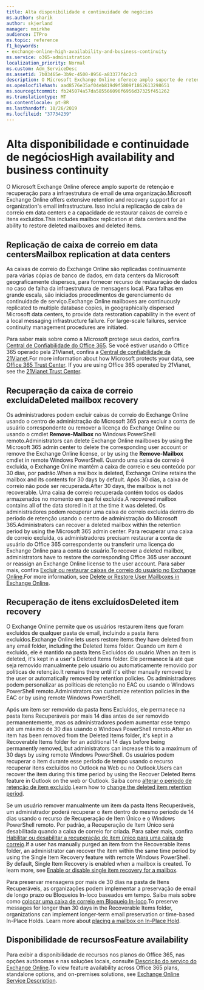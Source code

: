 ```yaml
---
title: Alta disponibilidade e continuidade de negócios
ms.author: sharik
author: skjerland
manager: mnirkhe
audience: ITPro
ms.topic: reference
f1_keywords:
- exchange-online-high-availability-and-business-continuity
ms.service: o365-administration
localization_priority: Normal
ms.custom: Adm_ServiceDesc
ms.assetid: 7b03465e-3b9c-4500-8956-a83377f4c2c3
description: O Microsoft Exchange Online oferece amplo suporte de retenção e recuperação para a infraestrutura de email de uma organização. Isso inclui a replicação de caixa de correio em data centers e a capacidade de restaurar caixas de correio e itens excluídos.
ms.openlocfilehash: aad8576e35af04eb819d9f5809f1862613298651
ms.sourcegitcommit: fb245074a57da585566096f6956d37325f451262
ms.translationtype: MT
ms.contentlocale: pt-BR
ms.lasthandoff: 10/26/2019
ms.locfileid: "37734239"
---
```

# <a name="high-availability-and-business-continuity"></a><span data-ttu-id="da841-104">Alta disponibilidade e continuidade de negócios</span><span class="sxs-lookup"><span data-stu-id="da841-104">High availability and business continuity</span></span>

<span data-ttu-id="da841-105">O Microsoft Exchange Online oferece amplo suporte de retenção e recuperação para a infraestrutura de email de uma organização.</span><span class="sxs-lookup"><span data-stu-id="da841-105">Microsoft Exchange Online offers extensive retention and recovery support for an organization's email infrastructure.</span></span> <span data-ttu-id="da841-106">Isso inclui a replicação de caixa de correio em data centers e a capacidade de restaurar caixas de correio e itens excluídos.</span><span class="sxs-lookup"><span data-stu-id="da841-106">This includes mailbox replication at data centers and the ability to restore deleted mailboxes and deleted items.</span></span>
  
## <a name="mailbox-replication-at-data-centers"></a><span data-ttu-id="da841-107">Replicação de caixa de correio em data centers</span><span class="sxs-lookup"><span data-stu-id="da841-107">Mailbox replication at data centers</span></span>

<span data-ttu-id="da841-p103">As caixas de correio do Exchange Online são replicadas continuamente para várias cópias de banco de dados, em data centers da Microsoft geograficamente dispersos, para fornecer recurso de restauração de dados no caso de falha da infraestrutura de mensagens local. Para falhas em grande escala, são iniciados procedimentos de gerenciamento de continuidade de serviço.</span><span class="sxs-lookup"><span data-stu-id="da841-p103">Exchange Online mailboxes are continuously replicated to multiple database copies, in geographically dispersed Microsoft data centers, to provide data restoration capability in the event of a local messaging infrastructure failure. For large-scale failures, service continuity management procedures are initiated.</span></span>
  
<span data-ttu-id="da841-p104">Para saber mais sobre como a Microsoft protege seus dados, confira [Central de Confiabilidade do Office 365](https://go.microsoft.com/fwlink/p/?LinkId=299135). Se você estiver usando o Office 365 operado pela 21Vianet, confira a [Central de confiabilidade da 21Vianet](https://www.21vbluecloud.com/office365/trustcenter/onlineservices.mdl).</span><span class="sxs-lookup"><span data-stu-id="da841-p104">For more information about how Microsoft protects your data, see [Office 365 Trust Center](https://go.microsoft.com/fwlink/p/?LinkId=299135). If you are using Office 365 operated by 21Vianet, see the [21Vianet Trust Center](https://www.21vbluecloud.com/office365/trustcenter/onlineservices.mdl).</span></span>
  
## <a name="deleted-mailbox-recovery"></a><span data-ttu-id="da841-112">Recuperação da caixa de correio excluída</span><span class="sxs-lookup"><span data-stu-id="da841-112">Deleted mailbox recovery</span></span>

<span data-ttu-id="da841-113">Os administradores podem excluir caixas de correio do Exchange Online usando o centro de administração do Microsoft 365 para excluir a conta de usuário correspondente ou remover a licença do Exchange Online ou usando o cmdlet **Remove-Mailbox** no Windows PowerShell remoto.</span><span class="sxs-lookup"><span data-stu-id="da841-113">Administrators can delete Exchange Online mailboxes by using the Microsoft 365 admin center to delete the corresponding user account or remove the Exchange Online license, or by using the **Remove-Mailbox** cmdlet in remote Windows PowerShell.</span></span> <span data-ttu-id="da841-114">Quando uma caixa de correio é excluída, o Exchange Online mantém a caixa de correio e seu conteúdo por 30 dias, por padrão.</span><span class="sxs-lookup"><span data-stu-id="da841-114">When a mailbox is deleted, Exchange Online retains the mailbox and its contents for 30 days by default.</span></span> <span data-ttu-id="da841-115">Após 30 dias, a caixa de correio não pode ser recuperada.</span><span class="sxs-lookup"><span data-stu-id="da841-115">After 30 days, the mailbox is not recoverable.</span></span> <span data-ttu-id="da841-116">Uma caixa de correio recuperada contém todos os dados armazenados no momento em que foi excluída.</span><span class="sxs-lookup"><span data-stu-id="da841-116">A recovered mailbox contains all of the data stored in it at the time it was deleted.</span></span> <span data-ttu-id="da841-117">Os administradores podem recuperar uma caixa de correio excluída dentro do período de retenção usando o centro de administração do Microsoft 365.</span><span class="sxs-lookup"><span data-stu-id="da841-117">Administrators can recover a deleted mailbox within the retention period by using the Microsoft 365 admin center.</span></span> <span data-ttu-id="da841-118">Para recuperar uma caixa de correio excluída, os administradores precisam restaurar a conta de usuário do Office 365 correspondente ou transferir uma licença do Exchange Online para a conta de usuário.</span><span class="sxs-lookup"><span data-stu-id="da841-118">To recover a deleted mailbox, administrators have to restore the corresponding Office 365 user account or reassign an Exchange Online license to the user account.</span></span> <span data-ttu-id="da841-119">Para saber mais, confira [Excluir ou restaurar caixas de correio do usuário no Exchange Online](https://go.microsoft.com/fwlink/p/?LinkId=286992).</span><span class="sxs-lookup"><span data-stu-id="da841-119">For more information, see [Delete or Restore User Mailboxes in Exchange Online](https://go.microsoft.com/fwlink/p/?LinkId=286992).</span></span>
  
## <a name="deleted-item-recovery"></a><span data-ttu-id="da841-120">Recuperação de itens excluídos</span><span class="sxs-lookup"><span data-stu-id="da841-120">Deleted item recovery</span></span>

<span data-ttu-id="da841-121">O Exchange Online permite que os usuários restaurem itens que foram excluídos de qualquer pasta de email, incluindo a pasta itens excluídos.</span><span class="sxs-lookup"><span data-stu-id="da841-121">Exchange Online lets users restore items they have deleted from any email folder, including the Deleted Items folder.</span></span> <span data-ttu-id="da841-122">Quando um item é excluído, ele é mantido na pasta Itens Excluídos do usuário.</span><span class="sxs-lookup"><span data-stu-id="da841-122">When an item is deleted, it's kept in a user's Deleted Items folder.</span></span> <span data-ttu-id="da841-123">Ele permanece lá até que seja removido manualmente pelo usuário ou automaticamente removido por políticas de retenção.</span><span class="sxs-lookup"><span data-stu-id="da841-123">It remains there until it's either manually removed by the user or automatically removed by retention policies.</span></span> <span data-ttu-id="da841-124">Os administradores podem personalizar as políticas de retenção no EAC ou usando o Windows PowerShell remoto.</span><span class="sxs-lookup"><span data-stu-id="da841-124">Administrators can customize retention policies in the EAC or by using remote Windows PowerShell.</span></span>
  
<span data-ttu-id="da841-125">Após um item ser removido da pasta Itens Excluídos, ele permanece na pasta Itens Recuperáveis por mais 14 dias antes de ser removido permanentemente, mas os administradores podem aumentar esse tempo até um máximo de 30 dias usando o Windows PowerShell remoto.</span><span class="sxs-lookup"><span data-stu-id="da841-125">After an item has been removed from the Deleted Items folder, it's kept in a Recoverable Items folder for an additional 14 days before being permanently removed, but administrators can increase this to a maximum of 30 days by using remote Windows PowerShell.</span></span> <span data-ttu-id="da841-126">Os usuários podem recuperar o item durante esse período de tempo usando o recurso recuperar itens excluídos no Outlook na Web ou no Outlook.</span><span class="sxs-lookup"><span data-stu-id="da841-126">Users can recover the item during this time period by using the Recover Deleted Items feature in Outlook on the web or Outlook.</span></span> <span data-ttu-id="da841-127">Saiba como [alterar o período de retenção de item excluído](https://go.microsoft.com/fwlink/p/?LinkId=286940).</span><span class="sxs-lookup"><span data-stu-id="da841-127">Learn how to [change the deleted item retention period](https://go.microsoft.com/fwlink/p/?LinkId=286940).</span></span>
  
<span data-ttu-id="da841-p108">Se um usuário remover manualmente um item da pasta Itens Recuperáveis, um administrador poderá recuperar o item dentro do mesmo período de 14 dias usando o recurso de Recuperação de Item Único e o Windows PowerShell remoto. Por padrão, a Recuperação de Item Único será desabilitada quando a caixa de correio for criada. Para saber mais, confira [Habilitar ou desabilitar a recuperação de item único para uma caixa de correio](https://go.microsoft.com/fwlink/p/?LinkID=286941).</span><span class="sxs-lookup"><span data-stu-id="da841-p108">If a user has manually purged an item from the Recoverable Items folder, an administrator can recover the item within the same time period by using the Single Item Recovery feature with remote Windows PowerShell. By default, Single Item Recovery is enabled when a mailbox is created. To learn more, see [Enable or disable single item recovery for a mailbox](https://go.microsoft.com/fwlink/p/?LinkID=286941).</span></span>
  
<span data-ttu-id="da841-p109">Para preservar mensagens por mais de 30 dias na pasta de Itens Recuperáveis, as organizações podem implementar a preservação de email de longo prazo ou Bloqueios In-loco baseados em tempo. Saiba mais sobre como [colocar uma caixa de correio em Bloqueio In-loco](https://go.microsoft.com/fwlink/p/?LinkId=271746).</span><span class="sxs-lookup"><span data-stu-id="da841-p109">To preserve messages for longer than 30 days in the Recoverable Items folder, organizations can implement longer-term email preservation or time-based In-Place Holds. Learn more about [placing a mailbox on In-Place Hold](https://go.microsoft.com/fwlink/p/?LinkId=271746).</span></span>
  
## <a name="feature-availability"></a><span data-ttu-id="da841-133">Disponibilidade de recursos</span><span class="sxs-lookup"><span data-stu-id="da841-133">Feature availability</span></span>

<span data-ttu-id="da841-134">Para exibir a disponibilidade de recursos nos planos do Office 365, nas opções autônomas e nas soluções locais, consulte [Descrição do serviço do Exchange Online](exchange-online-service-description.md).</span><span class="sxs-lookup"><span data-stu-id="da841-134">To view feature availability across Office 365 plans, standalone options, and on-premises solutions, see [Exchange Online Service Description](exchange-online-service-description.md).</span></span>
  